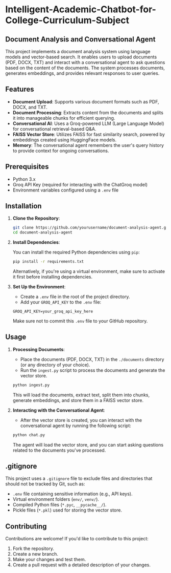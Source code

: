 # Intelligent-Academic-Chatbot-for-College-Curriculum-Subject
## Document Analysis and Conversational Agent

This project implements a document analysis system using language models and vector-based search. It enables users to upload documents (PDF, DOCX, TXT) and interact with a conversational agent to ask questions based on the content of the documents. The system processes documents, generates embeddings, and provides relevant responses to user queries.

## Features

- **Document Upload**: Supports various document formats such as PDF, DOCX, and TXT.
- **Document Processing**: Extracts content from the documents and splits it into manageable chunks for efficient querying.
- **Conversational AI**: Uses a Groq-powered LLM (Large Language Model) for conversational retrieval-based Q&A.
- **FAISS Vector Store**: Utilizes FAISS for fast similarity search, powered by embeddings created using HuggingFace models.
- **Memory**: The conversational agent remembers the user's query history to provide context for ongoing conversations.

## Prerequisites

- Python 3.x
- Groq API Key (required for interacting with the ChatGroq model)
- Environment variables configured using a `.env` file

## Installation

1. **Clone the Repository**:

    ```bash
    git clone https://github.com/yourusername/document-analysis-agent.git
    cd document-analysis-agent
    ```

2. **Install Dependencies**:

    You can install the required Python dependencies using `pip`:

    ```bash
    pip install -r requirements.txt
    ```

    Alternatively, if you're using a virtual environment, make sure to activate it first before installing dependencies.

3. **Set Up the Environment**:

    - Create a `.env` file in the root of the project directory.
    - Add your `GROQ_API_KEY` to the `.env` file:

    ```
    GROQ_API_KEY=your_groq_api_key_here
    ```

    Make sure not to commit this `.env` file to your GitHub repository.

## Usage

1. **Processing Documents**:

    - Place the documents (PDF, DOCX, TXT) in the `./documents` directory (or any directory of your choice).
    - Run the `ingest.py` script to process the documents and generate the vector store.

    ```bash
    python ingest.py
    ```

    This will load the documents, extract text, split them into chunks, generate embeddings, and store them in a FAISS vector store.

2. **Interacting with the Conversational Agent**:

    - After the vector store is created, you can interact with the conversational agent by running the following script:

    ```bash
    python chat.py
    ```

    The agent will load the vector store, and you can start asking questions related to the documents you've processed.

## .gitignore

This project uses a `.gitignore` file to exclude files and directories that should not be tracked by Git, such as:

- `.env` file containing sensitive information (e.g., API keys).
- Virtual environment folders (`env/`, `venv/`).
- Compiled Python files (`*.pyc`, `__pycache__/`).
- Pickle files (`*.pkl`) used for storing the vector store.

## Contributing

Contributions are welcome! If you'd like to contribute to this project:

1. Fork the repository.
2. Create a new branch.
3. Make your changes and test them.
4. Create a pull request with a detailed description of your changes.
